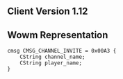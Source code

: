## Client Version 1.12

## Wowm Representation
```rust,ignore
cmsg CMSG_CHANNEL_INVITE = 0x00A3 {
    CString channel_name;    
    CString player_name;    
}

```
